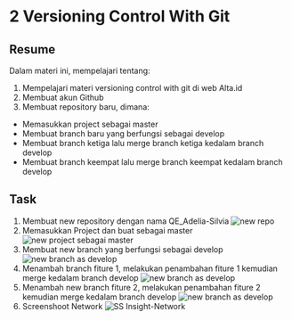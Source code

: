 # 2 Versioning Control With Git

## Resume
Dalam materi ini, mempelajari tentang:
1. Mempelajari materi versioning control with git di web Alta.id
2. Membuat akun Github
3. Membuat repository baru, dimana:
- Memasukkan project sebagai master
- Membuat branch baru yang berfungsi sebagai develop
- Membuat branch ketiga lalu merge branch ketiga kedalam branch develop
- Membuat branch keempat lalu merge branch keempat kedalam branch develop

## Task
1. Membuat new repository dengan nama QE_Adelia-Silvia
![new repo](https://user-images.githubusercontent.com/99981322/155107875-5cd07084-437b-43d8-8262-d49bc4d9ae13.png)
2. Memasukkan Project dan buat sebagai master
![new project sebagai master](https://user-images.githubusercontent.com/99981322/155108042-355cf59e-5266-4f83-a9de-fe1f68f5ce29.png)
3. Membuat new branch yang berfungsi sebagai develop
![new branch as develop](https://user-images.githubusercontent.com/99981322/155108430-01f04baf-f139-4e75-9bd1-18e59fbb988a.png)
4. Menambah branch fiture 1, melakukan penambahan fiture 1 kemudian merge kedalam branch develop
![new branch as develop](https://user-images.githubusercontent.com/99981322/155109805-dfa6c196-3efe-41c8-9c20-eba2b40bb674.png)
5. Menambah new branch fiture 2, melakukan penambahan fiture 2 kemudian merge kedalam branch develop
![new branch as develop](https://user-images.githubusercontent.com/99981322/155110089-a787272e-0c31-4e67-9995-daf4ce45d91f.png)
6. Screenshoot Network
![SS Insight-Network](https://user-images.githubusercontent.com/99981322/155110307-8f6bc5f3-fae2-4456-8ae6-a650d7d1206a.png)

